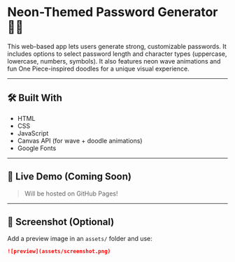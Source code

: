 # Neon-Themed Password Generator 🔐🌊

This web-based app lets users generate strong, customizable passwords. It includes options to select password length and character types (uppercase, lowercase, numbers, symbols). It also features neon wave animations and fun One Piece-inspired doodles for a unique visual experience.

---

## 🛠️ Built With
- HTML
- CSS
- JavaScript
- Canvas API (for wave + doodle animations)
- Google Fonts

---

## 🚀 Live Demo (Coming Soon)
> Will be hosted on GitHub Pages!

---

## 📸 Screenshot (Optional)
Add a preview image in an `assets/` folder and use:
```md
![preview](assets/screenshot.png)
